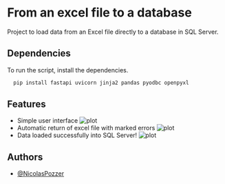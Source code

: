 
# From an excel file to a database

Project to load data from an Excel file directly to a database in SQL Server.


## Dependencies

To run the script, install the dependencies.

```bash
  pip install fastapi uvicorn jinja2 pandas pyodbc openpyxl
```


## Features

- Simple user interface
![plot](https://i.imgur.com/5e6E7L1.jpeg)
- Automatic return of excel file with marked errors
![plot](https://i.imgur.com/zpNq5AV.jpeg)
- Data loaded successfully into SQL Server!
![plot](https://i.imgur.com/QWOISPT.jpeg)

## Authors

- [@NicolasPozzer](https://github.com/NicolasPozzer)

